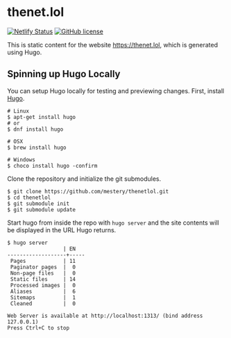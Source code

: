 # thenet.lol

[![Netlify Status](https://api.netlify.com/api/v1/badges/95a1eb21-cb8f-418f-a9e5-588a34a338e3/deploy-status)](https://app.netlify.com/sites/jolly-edison-34b33d/deploys)
[![GitHub license](https://img.shields.io/badge/license-Apache%20license%202.0-blue.svg)](https://github.com/mestery/thenetlol/blob/master/LICENSE)

This is static content for the website https://thenet.lol, which is
generated using Hugo.

## Spinning up Hugo Locally

You can setup Hugo locally for testing and previewing changes. First, install [Hugo](https://gohugo.io).

```shell script
# Linux 
$ apt-get install hugo
# or
$ dnf install hugo

# OSX
$ brew install hugo

# Windows
$ choco install hugo -confirm
```

Clone the repository and initialize the git submodules.

```shell script
$ git clone https://github.com/mestery/thenetlol.git
$ cd thenetlol
$ git submodule init
$ git submodule update
```
 
 Start hugo from inside the repo with `hugo server` and the site contents will be displayed in the URL Hugo returns.
 
 ```shell script
$ hugo server
                   | EN
-------------------+-----
  Pages            | 11
  Paginator pages  |  0
  Non-page files   |  0
  Static files     | 14
  Processed images |  0
  Aliases          |  6
  Sitemaps         |  1
  Cleaned          |  0

Web Server is available at http://localhost:1313/ (bind address 127.0.0.1)
Press Ctrl+C to stop
```
